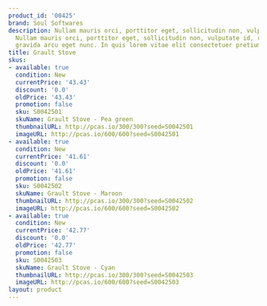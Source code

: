 ```yaml
---
product_id: '00425'
brand: Soul Softwares
description: Nullam mauris orci, porttitor eget, sollicitudin non, vulputate id, risus.
  Nullam mauris orci, porttitor eget, sollicitudin non, vulputate id, risus. Nunc
  gravida arcu eget nunc. In quis lorem vitae elit consectetuer pretium.
title: Grault Stove
skus:
- available: true
  condition: New
  currentPrice: '43.43'
  discount: '0.0'
  oldPrice: '43.43'
  promotion: false
  sku: S0042501
  skuName: Grault Stove - Pea green
  thumbnailURL: http://pcas.io/300/300?seed=S0042501
  imageURL: http://pcas.io/600/600?seed=S0042501
- available: true
  condition: New
  currentPrice: '41.61'
  discount: '0.0'
  oldPrice: '41.61'
  promotion: false
  sku: S0042502
  skuName: Grault Stove - Maroon
  thumbnailURL: http://pcas.io/300/300?seed=S0042502
  imageURL: http://pcas.io/600/600?seed=S0042502
- available: true
  condition: New
  currentPrice: '42.77'
  discount: '0.0'
  oldPrice: '42.77'
  promotion: false
  sku: S0042503
  skuName: Grault Stove - Cyan
  thumbnailURL: http://pcas.io/300/300?seed=S0042503
  imageURL: http://pcas.io/600/600?seed=S0042503
layout: product
---
```

